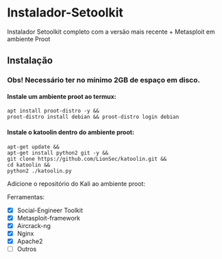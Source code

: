 # Instalador-Setoolkit
Instalador Setoolkit completo com a versão mais recente + Metasploit em ambiente Proot

## Instalação
### Obs! Necessário ter no mínimo 2GB de espaço em disco.

#### Instale um ambiente proot ao termux:
```
apt install proot-distro -y && 
proot-distro install debian && proot-distro login debian
```

#### Instale o katoolin dentro do ambiente proot:
```
apt-get update && 
apt-get install python2 git -y && 
git clone https://github.com/LionSec/katoolin.git && 
cd katoolin && 
python2 ./katoolin.py
```
Adicione o repositório do Kali ao ambiente proot:

Ferramentas:

- [x] Social-Engineer Toolkit
- [x] Metasploit-framework
- [x] Aircrack-ng
- [x] Nginx
- [x] Apache2
- [ ] Outros
